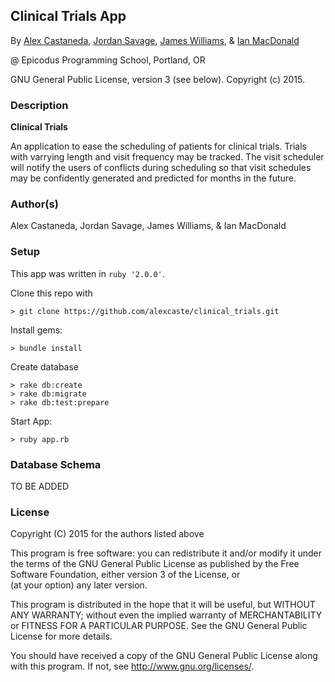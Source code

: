## Clinical Trials App

<a href="APP LINK IF APPLICABLE" target="#"><APP LINK NAME></a>

By <a href="https://github.com/alexcaste" target="#">Alex Castaneda</a>, <a href="https://github.com/savage-j" target="#">Jordan Savage</a>, <a href="https://github.com/finalfreq" target="#">James Williams</a>, & <a href="https://github.com/matchbookmac" target="#">Ian MacDonald</a>

@ Epicodus Programming School, Portland, OR

GNU General Public License, version 3 (see below). Copyright (c) 2015.

### Description

**Clinical Trials**

An application to ease the scheduling of patients for clinical trials. Trials with varrying length and visit frequency may be
tracked. The visit scheduler will notify the users of conflicts during scheduling so that visit schedules may be confidently
generated and predicted for months in the future.

### Author(s)

Alex Castaneda, Jordan Savage, James Williams, & Ian MacDonald

### Setup

This app was written in `ruby '2.0.0'`.

Clone this repo with
```console
> git clone https://github.com/alexcaste/clinical_trials.git
```

Install gems:

```console
> bundle install
```

Create database
```console
> rake db:create
> rake db:migrate
> rake db:test:prepare
```

Start App:
```console
> ruby app.rb
```

### Database Schema

TO BE ADDED

### License ###
Copyright  (C)  2015  for the authors listed above

This program is free software: you can redistribute it and/or modify
it under the terms of the GNU General Public License as published by
the Free Software Foundation, either version 3 of the License, or    
(at your option) any later version.

This program is distributed in the hope that it will be useful,
but WITHOUT ANY WARRANTY; without even the implied warranty of
MERCHANTABILITY or FITNESS FOR A PARTICULAR PURPOSE.  See the
GNU General Public License for more details.

You should have received a copy of the GNU General Public License
along with this program.  If not, see <http://www.gnu.org/licenses/>.

